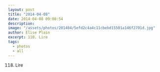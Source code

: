 ```yaml
---
layout: post
title: "2014-04-08"
date: 2014-04-08 09:08:54
description: 
image: "/assets/photos/201404/5efd2c4a4c11cbebd15501a146f2701d.jpg"
author: Elise Plain
excerpt: 118. Lire
tags: 
  - photos
  - all
---
```


118. Lire
<p></p>
